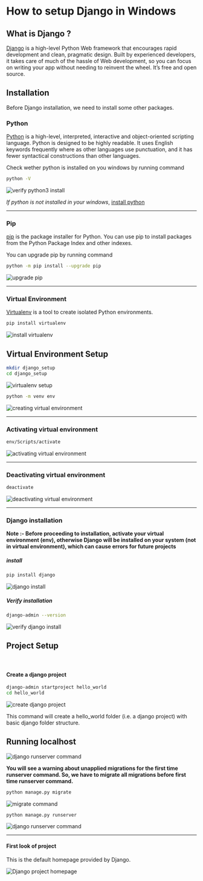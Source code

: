 # How to setup Django in Windows

## What is Django ?

[Django](https://www.djangoproject.com/ "Django official site") is a high-level Python Web framework that encourages rapid development and clean, pragmatic design. Built by experienced developers, it takes care of much of the hassle of Web development, so you can focus on writing your app without needing to reinvent the wheel. It’s free and open source.

## Installation

Before Django installation, we need to install some other packages.

### Python

[Python](https://www.python.org/ "Python official site") is a high-level, interpreted, interactive and object-oriented scripting language. Python is designed to be highly readable. It uses English keywords frequently where as other languages use punctuation, and it has fewer syntactical constructions than other languages.

Check wether python is installed on you windows by running command

```bash
python -V
```

![verify python3 install](./images/1.png)

*If python is not installed in your windows*, [install python](../how-to-install-python-in-windows/)

---

### Pip

[pip](https://pypi.org/project/pip/ "pip") is the package installer for Python. You can use pip to install packages from the Python Package Index and other indexes.

You can upgrade pip by running command

```bash
python -m pip install --upgrade pip
```

![upgrade pip](./images/2.png)

---

### Virtual Environment

[Virtualenv](https://virtualenv.pypa.io/en/latest/#:~:text=virtualenv%20is%20a%20tool%20to,library%20under%20the%20venv%20module. "virtualenv") is a tool to create isolated Python environments.

```bash
pip install virtualenv
```

![install virtualenv](./images/3.png)

## Virtual Environment Setup

```bash
mkdir django_setup
cd django_setup
```

![virtualenv setup](./images/4.png)

```bash
python -m venv env
```

![creating virtual environment](./images/5.png)

---

### Activating virtual environment

```bash
env/Scripts/activate
```

![activating virtual environment](./images/6.png)

---

### Deactivating virtual environment

```bash
deactivate
```

![deactivating virtual environment](./images/7.png)

---

### Django installation

**Note :- Before proceeding to installation, activate your virtual environment (env), otherwise Django will be installed on your system (not in virtual environment), which can cause errors for future projects**

##### install

```bash
pip install django
```

![django install](./images/8.png)

##### Verify installation

```bash
django-admin --version
```

![verify django install](./images/9.png)

## Project Setup

<br/>

#### Create a django project

```bash
django-admin startproject hello_world
cd hello_world
```

![create django project](./images/10.png)

This command will create a hello_world folder (i.e. a django project) with basic django folder structure.

## Running localhost

![django runserver command](./images/12.png)

**You will see a warning about unapplied migrations for the first time runserver command. So, we have to migrate all migrations before first time runserver command.**

```bash
python manage.py migrate
```

![migrate command](./images/13.png)

```bash
python manage.py runserver
```

![django runserver command](./images/15.png)

---

#### First look of project

This is the default homepage provided by Django.

![Django project homepage](./images/16.png)
